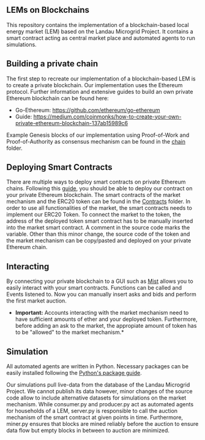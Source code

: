 ## LEMs on Blockchains

This repository contains the implementation of a blockchain-based local energy market (LEM) based on the Landau Microgrid Project. It contains a smart contract acting as central market place and automated agents to run simulations.

## Building a private chain

The first step to recreate our implementation of a blockchain-based LEM is to create a private blockchain. Our implementation uses the Ethereum protocol. Further information and extensive guides to build an own private Ethereum blockchain can be found here:

- Go-Ethereum:  https://github.com/ethereum/go-ethereum
- Guide:        https://medium.com/coinmonks/how-to-create-your-own-private-ethereum-blockchain-137ab15989c6

Example Genesis blocks of our implementation using Proof-of-Work and Proof-of-Authority as consensus mechanism can be found in the [chain](https://github.com/koljahe/LEMs-on-Blockchain/tree/master/Chains) folder.

## Deploying Smart Contracts

There are multiple ways to deploy smart contracts on private Ethereum chains. Following this [guide](https://www.virtualforce.io/blockchain/create-deploy-your-first-smart-contract-on-private-blockchain/), you should be able to deploy our contract on your private Ethereum blockchain.
The smart contracts of the market mechanism and the ERC20 token can be found in the [Contracts](https://github.com/koljahe/LEMs-on-Blockchain/tree/master/Contracts) folder. In order to use all functionalities of the market, the smart contracts needs to implement our ERC20 Token. To connect the market to the token, the address of the deployed token smart contract has to be manually inserted into the market smart contract. A comment in the source code marks the variable.
Other than this minor change, the source code of the token and the market mechanism can be copy/pasted and deployed on your private Ethereum chain.

## Interacting
By connecting your private blockchain to a GUI such as [Mist](https://github.com/ethereum/mist) allows you to easily interact with your smart contracts. Functions can be called and Events listened to. Now you can manually insert asks and bids and perform the first market auction.

* **Important:** Accounts interacting with the market mechanism need to have sufficient amounts of ether and your deployed token. Furthermore, before adding an ask to the market, the appropiate amount of token has to be "allowed" to the market mechanism.*

## Simulation
All automated agents are written in Python. Necessary packages can be easily installed following the [Python's package guide](https://packaging.python.org/tutorials/installing-packages/).

Our simulations pull live-data from the database of the Landau Microgrid Project. We cannot publish its data however, minor changes of the source code allow to include alternative datasets for simulations on the market mechanism.
While consumer.py and producer.py act as automated agents for households of a LEM, server.py is responsible to call the auction mechanism of the smart contract at given points in time. Furthermore, miner.py ensures that blocks are mined reliably before the auction to ensure data flow but empty blocks in between to auction are minimized.
